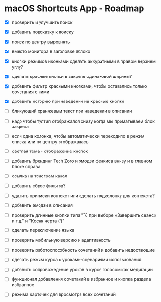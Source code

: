 # macOS Shortcuts App - Roadmap

- [X] проверить и улучшить поиск
- [X] добавить подсказку к поиску
- [X] поиск по центру выровнять
- [X] вместо монитора в заголовке яблоко
- [X] кнопки режимов иконками сделать аккуратными в правом верзнем углу?
- [X] сделать красные кнопки в закрепе одинаковой ширины?
- [X] добавить фильтр красными кнопками, чтобы оставались только сочетания с ними
- [X] добавить историю при наведении на красные кнопки


- [ ] бликующий оранжевым текст при наведении в описании
- [ ] надо чтобы тултип отображался снизу когда мы проматываем блок закрепа
- [ ] если одна колонка, чтобы автоматически переходило в режим списка или по центру отображалась

- [ ] светлая тема - отображение кнопок


- [ ] добавить брендинг Tech Zoro и эмодзи фенкиса внизу и в главном блоке справа
- [ ] ссылка на телеграм канал



- [ ] добавить сброс фильтов?

- [ ] удалить приписки контекст или сделать подколонку для контекста?
- [ ] добавить эмодзи в описания
- [ ] проверить длинные кнопки типа "⌥ при выборе «Завершить сеанс» и т.д." и "Косая черта (/)"


- [ ] сделать переключение языка

- [ ] проверить мобильную версию и адаптивность


- [ ] проверить работоспособность сочетаний и добавить недостающие


- [ ] сделать режим курса с уроками-сценариями использования
- [ ] добавить сопровожедение уроков в курсе голосом как медитации
- [ ] функционал добавления сочетаний в избранное и кнопка раздела избранное
- [ ] режима карточек для просмотра всех сочетаний




